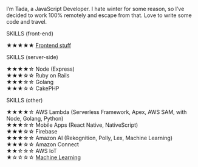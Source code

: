 I’m Tada, a JavaScript Developer. I hate winter for some reason, so I’ve decided to work 100% remotely and escape from that. Love to write some code and travel.


SKILLS (front-end)

★★★★★ <a href="https://github.com/okmttdhr/frontend-libraries" target="\_blank">Frontend stuff</a>


SKILLS (server-side)

★★★★☆ Node (Express)
<br>
★★★☆☆ Ruby on Rails
<br>
★★★☆☆ Golang
<br>
★★★☆☆ CakePHP


SKILLS (other)

★★★★☆ AWS Lambda (Serverless Framework, Apex, AWS SAM, with Node, Golang, Python)
<br>
★★★☆☆ Mobile Apps (React Native, NativeScript)
<br>
★★★☆☆ Firebase
<br>
★★★☆☆ Amazon AI (Rekognition, Polly, Lex, Machine Learning)
<br>
★★★☆☆ Amazon Connect
<br>
★★☆☆☆ AWS IoT
<br>
★☆☆☆☆ <a href="https://www.coursera.org/account/accomplishments/certificate/ZPU9E9KA9BBV" target="\_blank">Machine Learning</a>
